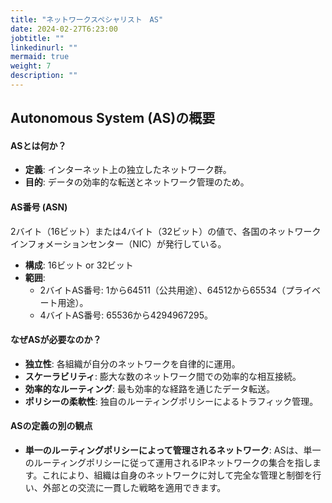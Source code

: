 ```yaml
---
title: "ネットワークスペシャリスト　AS"
date: 2024-02-27T6:23:00
jobtitle: ""
linkedinurl: ""
mermaid: true
weight: 7
description: ""
---
```


## Autonomous System (AS)の概要

#### ASとは何か？

- **定義**: インターネット上の独立したネットワーク群。
- **目的**: データの効率的な転送とネットワーク管理のため。

#### AS番号 (ASN)

2バイト（16ビット）または4バイト（32ビット）の値で、各国のネットワークインフォメーションセンター（NIC）が発行している。

- **構成**: 16ビット or 32ビット
- **範囲**:
  - 2バイトAS番号: 1から64511（公共用途）、64512から65534（プライベート用途）。
  - 4バイトAS番号: 65536から4294967295。

#### なぜASが必要なのか？

- **独立性**: 各組織が自分のネットワークを自律的に運用。
- **スケーラビリティ**: 膨大な数のネットワーク間での効率的な相互接続。
- **効率的なルーティング**: 最も効率的な経路を通じたデータ転送。
- **ポリシーの柔軟性**: 独自のルーティングポリシーによるトラフィック管理。

#### ASの定義の別の観点

- **単一のルーティングポリシーによって管理されるネットワーク**: ASは、単一のルーティングポリシーに従って運用されるIPネットワークの集合を指します。これにより、組織は自身のネットワークに対して完全な管理と制御を行い、外部との交流に一貫した戦略を適用できます。
